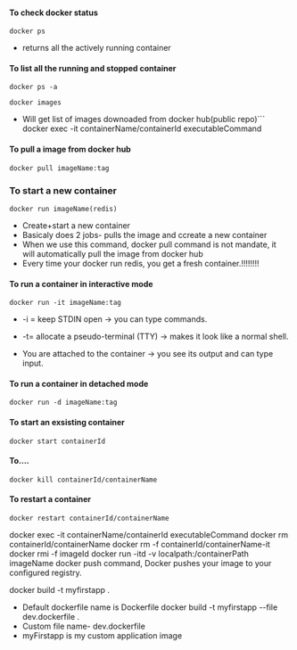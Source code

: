 #### To check docker status
```
docker ps
```
* returns all the actively running container

#### To list all the running and stopped container
```
docker ps -a
```
```
docker images
```
* Will get list of images downoaded from docker hub(public repo)```
docker exec -it containerName/containerId executableCommand
#### To pull a image from docker hub
```
docker pull imageName:tag
```
### To start a new container
```
docker run imageName(redis)
```
* Create+start a new container
* Basicaly does 2 jobs- pulls the image and ccreate a new container
* When we use this command, docker pull command is not mandate, it will automatically pull the image from docker hub
* Every time your docker run redis, you get a fresh container.!!!!!!!!

#### To run a container in interactive mode
```
docker run -it imageName:tag
```
* -i = keep STDIN open → you can type commands.

 * -t= allocate a pseudo-terminal (TTY) → makes it look like a normal shell.
* You are attached to the container → you see its output and can type input.

#### To run a container in detached mode
```
docker run -d imageName:tag
```

#### To start an exsisting container
```
docker start containerId
```
#### To....
```
docker kill containerId/containerName
```
#### To restart a container
```
docker restart containerId/containerName
```
docker exec -it containerName/containerId executableCommand
docker rm containerId/containerName
docker rm -f containerId/containerName-it
docker rmi -f imageId
docker run -itd -v localpath:/containerPath imageName 
docker push command, Docker pushes your image to your configured registry.

docker build -t myfirstapp .
* Default dockerfile name is Dockerfile
 docker build -t myfirstapp --file dev.dockerfile .
 * Custom file name- dev.dockerfile
 * myFirstapp is my custom application image
```
